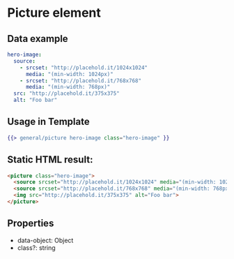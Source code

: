 # Picture element

## Data example
```yaml
hero-image:
  source:
    - srcset: "http://placehold.it/1024x1024"
      media: "(min-width: 1024px)"
    - srcset: "http://placehold.it/768x768"
      media: "(min-width: 768px)"
  src: "http://placehold.it/375x375"
  alt: "Foo bar"
```

## Usage in Template
```hbs
{{> general/picture hero-image class="hero-image" }}
```

## Static HTML result:
```html
<picture class="hero-image">
  <source srcset="http://placehold.it/1024x1024" media="(min-width: 1024px)">
  <source srcset="http://placehold.it/768x768" media="(min-width: 768px)">
  <img src="http://placehold.it/375x375" alt="Foo bar">
</picture>
```

## Properties
- data-object: Object
- class?: string

